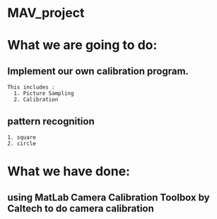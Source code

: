 # MAV_project
# What we are going to do:
  ## Implement our own calibration program.
    This includes :
      1. Picture Sampling
      2. Calibration
  ## pattern recognition
    1. square
    2. circle


# What we have done:
  ## using MatLab Camera Calibration Toolbox by Caltech to do camera calibration
